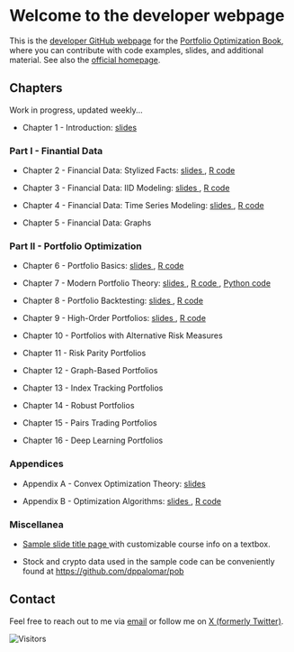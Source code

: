 # Welcome to the developer webpage

This is the [developer GitHub webpage](https://github.com/portfoliooptimizationbook) for the [Portfolio Optimization Book](https://bookdown.org/palomar/portfoliooptimizationbook), where you can contribute with code examples, slides, and additional material. See also the [official homepage](https://portfoliooptimizationbook.com).



## Chapters
Work in progress, updated weekly...


- Chapter 1 - Introduction:
  [slides <i class="fas fa-file-pdf"></i>](../slides/slides-intro.pdf)


### Part I - Finantial Data
- Chapter 2 - Financial Data: Stylized Facts:
  [slides <i class="fas fa-file-pdf"></i>](../slides/slides-stylized-facts.pdf), 
  [R code <i class="fab fa-r-project"></i>](../R-code/R-stylized-facts.html)

- Chapter 3 - Financial Data: IID Modeling:
  [slides <i class="fas fa-file-pdf"></i>](../slides/slides-data-iid.pdf),
  [R code <i class="fab fa-r-project"></i>](../R-code/R-data-iid.html)

- Chapter 4 - Financial Data: Time Series Modeling:
  [slides <i class="fas fa-file-pdf"></i>](../slides/slides-data-time-series.pdf),
  [R code <i class="fab fa-r-project"></i>](../R-code/R-data-time-series.html)


- Chapter 5 - Financial Data: Graphs



### Part II - Portfolio Optimization
- Chapter 6 - Portfolio Basics: 
  [slides <i class="fas fa-file-pdf"></i>](../slides/slides-portfolio-basics.pdf),
  [R code <i class="fab fa-r-project"></i>](../R-code/R-portfolio-basics.html)

- Chapter 7 - Modern Portfolio Theory: 
  [slides <i class="fas fa-file-pdf"></i>](../slides/slides-modern-portfolio-theory.pdf),
  [R code <i class="fab fa-r-project"></i>](../R-code/R-modern-portfolio-theory.html), 
  [Python code <i class="fab fa-python"></i>](../python-code/python-portfolio-optim.ipynb)

- Chapter 8 - Portfolio Backtesting: 
  [slides <i class="fas fa-file-pdf"></i>](../slides/slides-backtesting.pdf),
  [R code <i class="fab fa-r-project"></i>](../R-code/R-backtesting.html)

- Chapter 9 - High-Order Portfolios:
  [slides <i class="fas fa-file-pdf"></i>](../slides/slides-high-order-portfolios.pdf),
  [R code <i class="fab fa-r-project"></i>](../R-code/R-high-order-portfolios.html)

- Chapter 10 - Portfolios with Alternative Risk Measures

- Chapter 11 - Risk Parity Portfolios

- Chapter 12 - Graph-Based Portfolios

- Chapter 13 - Index Tracking Portfolios

- Chapter 14 - Robust Portfolios

- Chapter 15 - Pairs Trading Portfolios

- Chapter 16 - Deep Learning Portfolios



### Appendices
- Appendix A - Convex Optimization Theory:
  [slides <i class="fas fa-file-pdf"></i>](../slides/slides-convex-optimization-theory.pdf)

- Appendix B - Optimization Algorithms:
  [slides <i class="fas fa-file-pdf"></i>](../slides/slides-optimization-algorithms.pdf), 
  [R code <i class="fab fa-r-project"></i>](../R-code/R-optimization-algorithms.html)


### Miscellanea

- [Sample slide title page <i class="fas fa-file-pdf"></i>](../slides/sample-slides-title-page.pdf) with customizable course info on a textbox.

- Stock and crypto data used in the sample code can be conveniently found at https://github.com/dppalomar/pob



## Contact
Feel free to reach out to me via [email](mailto:daniel.p.palomar@gmail.com) or follow me on [X (formerly Twitter)](https://twitter.com/danielppalomar).

![Visitors](https://visitor-badge.laobi.icu/badge?page_id=portfoliooptimizationbook.com)


